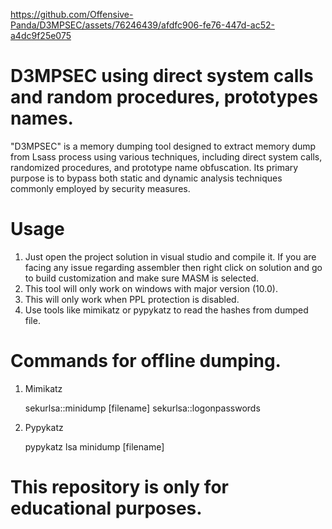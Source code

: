 

https://github.com/Offensive-Panda/D3MPSEC/assets/76246439/afdfc906-fe76-447d-ac52-a4dc9f25e075

# D3MPSEC using direct system calls and random procedures, prototypes names.
"D3MPSEC" is a memory dumping tool designed to extract memory dump from Lsass process using various techniques, including direct system calls, randomized procedures, and prototype name obfuscation. Its primary purpose is to bypass both static and dynamic analysis techniques commonly employed by security measures.
# Usage
1) Just open the project solution in visual studio and compile it. If you are facing any issue regarding assembler then right click on solution and go to build customization and make sure MASM is selected. 
2) This tool will only work on windows with major version (10.0).
3) This will only work when PPL protection is disabled.
4) Use tools like mimikatz or pypykatz to read the hashes from dumped file.

# Commands for offline dumping.
1) Mimikatz
   
   sekurlsa::minidump [filename]
   sekurlsa::logonpasswords
3) Pypykatz
   
   pypykatz lsa minidump [filename]
   

# This repository is only for educational purposes.
